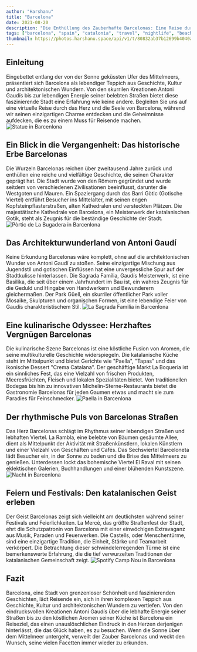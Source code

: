 ```yaml
---
author: "Harshanu"
title: "Barcelona"
date: 2021-08-20
description: "Die Enthüllung des Zauberhafte Barcelonas: Eine Reise durch Geschichte, Kultur und Charme"
tags: ["barcelona", "spain", "catalonia", "travel", "nightlife", "beach", "swimming"]
thumbnail: https://photos.harshanu.space/api/v1/t/80832ab37b12699b4040ab2e58412c06538ff98d/2zwabhu7/fit_2048
---
```


## Einleitung
Eingebettet entlang der von der Sonne geküssten Ufer des Mittelmeers, präsentiert sich Barcelona als lebendiger Teppich aus Geschichte, Kultur und architektonischen Wundern. Von den skurrilen Kreationen Antoni Gaudís bis zur lebendigen Energie seiner belebten Straßen bietet diese faszinierende Stadt eine Erfahrung wie keine andere. Begleiten Sie uns auf eine virtuelle Reise durch das Herz und die Seele von Barcelona, während wir seinen einzigartigen Charme entdecken und die Geheimnisse aufdecken, die es zu einem Muss für Reisende machen.
![Statue in Barcenlona](https://photos.harshanu.space/api/v1/t/23bbe6eab30f12e8081ed5b6fbcf817402846c49/2zwabhu7/fit_2048)

## Ein Blick in die Vergangenheit: Das historische Erbe Barcelonas
Die Wurzeln Barcelonas reichen über zweitausend Jahre zurück und enthüllen eine reiche und vielfältige Geschichte, die seinen Charakter geprägt hat. Die Stadt wurde von den Römern gegründet und wurde seitdem von verschiedenen Zivilisationen beeinflusst, darunter die Westgoten und Mauren. Ein Spaziergang durch das Barri Gòtic (Gotische Viertel) entführt Besucher ins Mittelalter, mit seinen engen Kopfsteinpflasterstraßen, alten Kathedralen und versteckten Plätzen. Die majestätische Kathedrale von Barcelona, ein Meisterwerk der katalanischen Gotik, steht als Zeugnis für die beständige Geschichte der Stadt.
![Pòrtic de La Bugadera in Barcenlona](https://photos.harshanu.space/api/v1/t/29d331d6df6f5f6efc0dd214da29125779976496/eb67a984/fit_2048)

## Das Architekturwunderland von Antoni Gaudí
Keine Erkundung Barcelonas wäre komplett, ohne auf die architektonischen Wunder von Antoni Gaudí zu stoßen. Seine einzigartige Mischung aus Jugendstil und gotischen Einflüssen hat eine unvergessliche Spur auf der Stadtkulisse hinterlassen. Die Sagrada Família, Gaudís Meisterwerk, ist eine Basilika, die seit über einem Jahrhundert im Bau ist, ein wahres Zeugnis für die Geduld und Hingabe von Handwerkern und Bewunderern gleichermaßen. Der Park Güell, ein skurriler öffentlicher Park voller Mosaike, Skulpturen und organischen Formen, ist eine lebendige Feier von Gaudís charakteristischem Stil.
![La Sagrada Familia in Barcenlona](https://photos.harshanu.space/api/v1/t/84b118411bbdd6f01a9528cd82f059ad6e0c03bb/eb67a984/fit_2048)

## Eine kulinarische Odyssee: Herzhaftes Vergnügen Barcelonas
Die kulinarische Szene Barcelonas ist eine köstliche Fusion von Aromen, die seine multikulturelle Geschichte widerspiegeln. Die katalanische Küche steht im Mittelpunkt und bietet Gerichte wie "Paella", "Tapas" und das ikonische Dessert "Crema Catalana". Der geschäftige Markt La Boqueria ist ein sinnliches Fest, das eine Vielzahl von frischen Produkten, Meeresfrüchten, Fleisch und lokalen Spezialitäten bietet. Von traditionellen Bodegas bis hin zu innovativen Michelin-Sterne-Restaurants bietet die Gastronomie Barcelonas für jeden Gaumen etwas und macht sie zum Paradies für Feinschmecker.
![Paella in Barcenlona](https://photos.harshanu.space/api/v1/t/0377e9c4de903b7365b1a5f976b9b2be212dbdc4/2zwabhu7/fit_2048)

## Der rhythmische Puls von Barcelonas Straßen
Das Herz Barcelonas schlägt im Rhythmus seiner lebendigen Straßen und lebhaften Viertel. La Rambla, eine belebte von Bäumen gesäumte Allee, dient als Mittelpunkt der Aktivität mit Straßenkünstlern, lokalen Künstlern und einer Vielzahl von Geschäften und Cafés. Das Sechsviertel Barceloneta lädt Besucher ein, in der Sonne zu baden und die Brise des Mittelmeers zu genießen. Unterdessen lockt das bohemische Viertel El Raval mit seinen eklektischen Galerien, Buchhandlungen und einer blühenden Kunstszene.
![Nacht in Barcenlona](https://photos.harshanu.space/api/v1/t/12f620af1aaac6be450f8def3d75f851c55a7ec1/2zwabhu7/fit_2048)

## Feiern und Festivals: Den katalanischen Geist erleben
Der Geist Barcelonas zeigt sich vielleicht am deutlichsten während seiner Festivals und Feierlichkeiten. La Mercè, das größte Straßenfest der Stadt, ehrt die Schutzpatronin von Barcelona mit einer einwöchigen Extravaganz aus Musik, Paraden und Feuerwerken. Die Castells, oder Menschentürme, sind eine einzigartige Tradition, die Einheit, Stärke und Teamarbeit verkörpert. Die Betrachtung dieser schwindelerregenden Türme ist eine bemerkenswerte Erfahrung, die die tief verwurzelten Traditionen der katalanischen Gemeinschaft zeigt.
![Spotify Camp Nou in Barcenlona](https://photos.harshanu.space/api/v1/t/bc28a9584be01bbd8dde824542ff5ee17d516f24/2zwabhu7/fit_2048)

## Fazit
Barcelona, eine Stadt von grenzenloser Schönheit und faszinierenden Geschichten, lädt Reisende ein, sich in ihren komplexen Teppich aus Geschichte, Kultur und architektonischen Wundern zu vertiefen. Von den eindrucksvollen Kreationen Antoni Gaudís über die lebhafte Energie seiner Straßen bis zu den köstlichen Aromen seiner Küche ist Barcelona ein Reiseziel, das einen unauslöschlichen Eindruck in den Herzen derjenigen hinterlässt, die das Glück haben, es zu besuchen. Wenn die Sonne über dem Mittelmeer untergeht, verweilt der Zauber Barcelonas und weckt den Wunsch, seine vielen Facetten immer wieder zu erkunden.